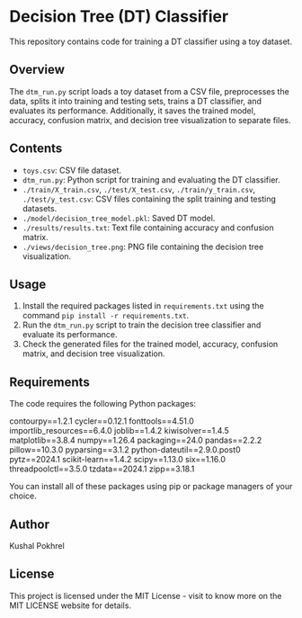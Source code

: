 # Decision Tree (DT) Classifier

This repository contains code for training a DT classifier using a toy dataset.

## Overview

The `dtm_run.py` script loads a toy dataset from a CSV file, preprocesses the data, splits it into training and testing sets, trains a DT classifier, and evaluates its performance. Additionally, it saves the trained model, accuracy, confusion matrix, and decision tree visualization to separate files.

## Contents

- `toys.csv`: CSV file dataset.
- `dtm_run.py`: Python script for training and evaluating the DT classifier.
- `./train/X_train.csv`, `./test/X_test.csv`, `./train/y_train.csv`, `./test/y_test.csv`: CSV files containing the split training and testing datasets.
- `./model/decision_tree_model.pkl`: Saved DT model.
- `./results/results.txt`: Text file containing accuracy and confusion matrix.
- `./views/decision_tree.png`: PNG file containing the decision tree visualization.

## Usage

1. Install the required packages listed in `requirements.txt` using the command `pip install -r requirements.txt`.
2. Run the `dtm_run.py` script to train the decision tree classifier and evaluate its performance.
3. Check the generated files for the trained model, accuracy, confusion matrix, and decision tree visualization.

## Requirements

The code requires the following Python packages:

contourpy==1.2.1
cycler==0.12.1
fonttools==4.51.0
importlib_resources==6.4.0
joblib==1.4.2
kiwisolver==1.4.5
matplotlib==3.8.4
numpy==1.26.4
packaging==24.0
pandas==2.2.2
pillow==10.3.0
pyparsing==3.1.2
python-dateutil==2.9.0.post0
pytz==2024.1
scikit-learn==1.4.2
scipy==1.13.0
six==1.16.0
threadpoolctl==3.5.0
tzdata==2024.1
zipp==3.18.1


You can install all of these packages using pip or package managers of your choice.


## Author

Kushal Pokhrel

## License

This project is licensed under the MIT License - visit to know more on the MIT LICENSE website for details.
